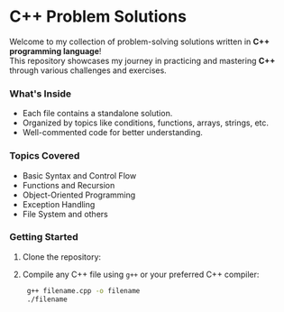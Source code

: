 # C++ Problem Solutions

Welcome to my collection of problem-solving solutions written in **C++ programming language**!  
This repository showcases my journey in practicing and mastering **C++** through various challenges and exercises.

### What's Inside

- Each file contains a standalone solution.
- Organized by topics like conditions, functions, arrays, strings, etc.
- Well-commented code for better understanding.

### Topics Covered

- Basic Syntax and Control Flow
- Functions and Recursion
- Object-Oriented Programming
- Exception Handling
- File System and others

### Getting Started

1. Clone the repository:
2. Compile any C++ file using `g++` or your preferred C++ compiler:

   ```bash
    g++ filename.cpp -o filename
    ./filename
   ```

